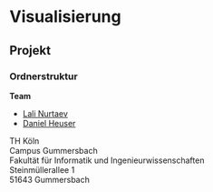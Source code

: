 # Visualisierung
## Projekt
### Ordnerstruktur

**Team**
- [Lali Nurtaev](https://github.com/lnurtaev)
- [Daniel Heuser](https://github.com/Darkkap)

TH Köln<br />
Campus Gummersbach<br />
Fakultät für Informatik und Ingenieurwissenschaften<br />
Steinmüllerallee 1<br />
51643 Gummersbach
